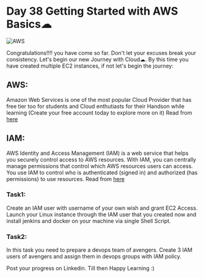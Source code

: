 # Day 38 Getting Started with AWS Basics☁
![AWS](https://user-images.githubusercontent.com/115981550/217238286-6c6bc6e7-a1ac-4d12-98f3-f95ff5bf53fc.png)


Congratulations!!!! you have come so far. Don't let your excuses break your consistency. Let's begin our new Journey with Cloud☁. By this time you have created multiple EC2 instances, if not let's begin the journey:
## AWS:
Amazon Web Services is one of the most popular Cloud Provider that has free tier too for students and Cloud enthutiasts for their Handson while learning (Create your free account today to explore more on it)
Read from [here](https://aws.amazon.com/what-is-aws/)

## IAM:
AWS Identity and Access Management (IAM) is a web service that helps you securely control access to AWS resources. With IAM, you can centrally manage permissions that control which AWS resources users can access. You use IAM to control who is authenticated (signed in) and authorized (has permissions) to use resources.
Read from [here](https://docs.aws.amazon.com/IAM/latest/UserGuide/introduction.html)

### Task1:
Create an IAM user with username of your own wish and grant EC2 Access. Launch your Linux instance through the IAM user that you created now and install jenkins and docker on your machine via single Shell Script.

### Task2:
In this task you need to prepare a devops team of avengers. Create 3 IAM users of avengers and assign them in devops groups with IAM policy.

Post your progress on Linkedin. Till then Happy Learning :)
